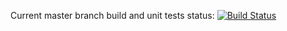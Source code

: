 Current master branch build and unit tests status: [![Build Status](https://travis-ci.org/ned14/TripleGit.png?branch=master)](https://travis-ci.org/ned14/TripleGit)
